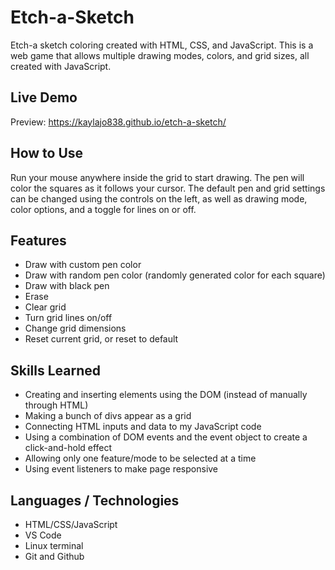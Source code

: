 # Etch-a-Sketch
Etch-a sketch coloring created with HTML, CSS, and JavaScript. This is a web game that allows multiple drawing modes, colors, and grid sizes, all created with JavaScript.

## Live Demo
Preview: https://kaylajo838.github.io/etch-a-sketch/

## How to Use
Run your mouse anywhere inside the grid to start drawing. The pen will color the squares as it follows your cursor. The default pen and grid settings can be changed using the controls on the left, as well as drawing mode, color options, and a toggle for lines on or off.

## Features
- Draw with custom pen color
- Draw with random pen color (randomly generated color for each square)
- Draw with black pen
- Erase
- Clear grid
- Turn grid lines on/off
- Change grid dimensions
- Reset current grid, or reset to default

## Skills Learned
- Creating and inserting elements using the DOM (instead of manually through HTML)
- Making a bunch of divs appear as a grid
- Connecting HTML inputs and data to my JavaScript code
- Using a combination of DOM events and the event object to create a click-and-hold effect
- Allowing only one feature/mode to be selected at a time
- Using event listeners to make page responsive

## Languages / Technologies
- HTML/CSS/JavaScript
- VS Code
- Linux terminal
- Git and Github

